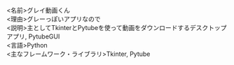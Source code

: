 <名前>グレイ動画くん<br>
<理由>グレーっぽいアプリなので<br>
<説明>主としてTkinterとPytubeを使って動画をダウンロードするデスクトップアプリ, PytubeGUI<br>
<言語>Python<br>
<主なフレームワーク・ライブラリ>Tkinter, Pytube<br>